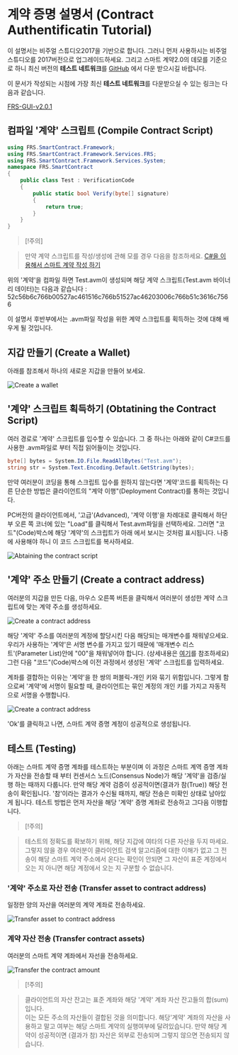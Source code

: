 # 계약 증명 설명서 (Contract Authentificatin Tutorial)

이 설명서는 비주얼 스튜디오2017을 기반으로 합니다. 그러니 먼저 사용하시는 비주얼 
스튜디오를 2017버전으로 업그레이드하세요. 그리고 스마트 계약2.0의 데모를 기준으로 하니 
최신 버전의 **테스트 네트워크**를 [GitHub](https://github.com/FRS-project/FRS-gui/releases)
에서 다운 받으시길 바랍니다. 

이 문서가 작성되는 시점에 가장 최신 **테스트 네트워크**를 다운받으실 수 있는 링크는 
다음과 같습니다. 

[FRS-GUI-v2.0.1](https://github.com/FRS-project/FRS-gui/releases/tag/v2.0.1)

## 컴파일 '계약' 스크립트 (Compile Contract Script)

```c#
using FRS.SmartContract.Framework;
using FRS.SmartContract.Framework.Services.FRS;
using FRS.SmartContract.Framework.Services.System;
namespace FRS.SmartContract
{
    public class Test : VerificationCode
    {
        public static bool Verify(byte[] signature)
        {
            return true;
        }
    }
}
```

> [!주의]

> 만약 계약 스크립트를 작성/생성에 관해 모를 경우 다음을 참조하세요.
> [C#을 이용해서 스마트 계약 작성 하기](../getting-started.md)

위의 '계약'을 컴파일 하면 Test.avm이 생성되며 해당 계약 스크립트(Test.avm 바이너리 데이터)는
다음과 같습니다 : 52c56b6c766b00527ac461516c766b51527ac46203006c766b51c3616c7566

이 설명서 후반부에서는 .avm파일 작성을 위한 계약 스크립트를 획득하는 것에 대해 배우게
될 것입니다. 

## 지갑 만들기 (Create a Wallet)

아래를 참조해서 하나의 새로운 지갑을 만들어 보세요.

![Create a wallet](/assets/verify_1.png)

## '계약' 스크립트 획득하기 (Obtatining the Contract Script)

여러 경로로 '계약' 스크립트를 입수할 수 있습니다. 그 중 하나는  아래와 같이 C#코드를 
사용한 .avm파일로 부터 직접 읽어들이는 것입니다. 

```c#
byte[] bytes = System.IO.File.ReadAllBytes("Test.avm");
string str = System.Text.Encoding.Default.GetString(bytes);
```

만약 여러분이 코딩을 통해 스크립트 입수를 원하지 않는다면 '계약'코드를 획득하는 다른 
단순한 방법은 클라이언트의 "계약 이행"(Deployment Contract)를 통하는 것입니다. 

PC버전의 클라이언트에서, '고급'(Advanced), '계약 이행'을 차례대로 클릭해서 하단부 오른 쪽
코너에 있는 "Load"를 클릭해서 Test.avm파일을 선택하세요. 그러면 "코드"(Code)박스에 해당 '계약'의 스크립트가 아래 에서 보시는 것처럼 표시됩니다. 나중에 사용해야 하니
이 코드 스크립트를 복사하세요.

![Abtaining the contract script](/assets/verify_5.png)

## '계약' 주소 만들기 (Create a contract address)

여러분의 지갑을 만든 다음, 마우스 오른쪽 버튼을 클릭해서 여러분이 생성한 계약 스크립트에
맞는 계약 주소를 생성하세요.

 ![Create a contract address](/assets/verify_6.png)

해당 '계약' 주소를 여러분의 계정에 할당시킨 다음 해당되는 매개변수를 채워넣으세요. 우리가
사용하는 '계약'은 서명 변수를 가지고 있기 때문에 '매개변수 리스트'(Parameter List)안에 "00"을
채워넣어야 합니다. (상세내용은  [여기](Parameter.md)를 참조하세요) 그런 다음 "코드"(Code)박스에 이전 과정에서 생성된 '계약' 스크립트를 입력하세요.

계좌를 결합하는 이유는 '계약'을 한 쌍의 퍼블릭-개인 키와 묶기 위함입니다. 그렇게 함으로써
'계약'에 서명이 필요할 때, 클라이언트는 묶인 계정의 개인 키를 가지고 자동적으로 서명을 
수행합니다. 

![Create a contract address](/assets/verify_7.png)

'Ok'를 클릭하고 나면, 스마트 계약 증명 계정이 성공적으로 생성됩니다. 


## 테스트 (Testing)

아래는 스마트 계약 증명 계좌를 테스트하는 부분이며 이 과정은 스마트 계역 증명 계좌가 자산을 전송할 때 부터 컨센서스 노드(Consensus Node)가 해당 '계약'을 검증/실행 하는 때까지 다룹니다. 만약 해당 계약 검증이 성공적이면(결과가 참(True)) 해당 전송이 확인됩니다. '참'이라는 결과가 수신될 때까지, 해당 전송은 미확인 상태로 남아있게 됩니다. 테스트 방법은 먼저 자산을 해당
'계약' 증명 계좌로 전송하고 그다음 이행합니다. 

>[!주의]

> 테스트의 정확도를 확보하기 위해, 해당 지갑에 여타의 다른 자산을 두지 마세요. 그렇지 않을 경우 여러분이 클라이언트 검색 알고리즘에 대한 이해가 없고 그 전송이 해당 스마트 계약 주소에서 온다는 확인이 안되면 그 자산이 표준 계정에서 오는 지 아니면 해당 계정에서 오는 지 구분할 수 없습니다. 


### '계약' 주소로 자산 전송 (Transfer asset to contract address)

일정한 양의 자산을 여러분의 계약 계좌로 전송하세요.

![Transfer asset to contract address](/assets/verify_9.png)


### 계약 자산 전송 (Transfer contract assets)

여러분의 스마트 계약 계좌에서 자선을 전송하세요.

![Transfer the contract amount](/assets/verify_10.png)

>[!주의]

> 클라이언트의 자산 잔고는 표준 계좌와 해당 '계약' 계좌 자산 잔고들의 합(sum)입니다.  
> 이는 모든 주소의 자산들이 결합된 것을 의미합니다. 해당'계약' 계좌의 자산을 사용하고 
말고 여부는 해당 스마트 계약의 실행여부에 달려있습니다. 만약 해당 계약이 성공적이면 (결과가 참) 자산은 외부로 전송되며 그렇지 않으면 전송되지 않습니다. 

